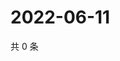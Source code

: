 # 2022-06-11

共 0 条

<!-- BEGIN WEIBO -->
<!-- 最后更新时间 Sat Jun 11 2022 06:15:02 GMT+0800 (China Standard Time) -->

<!-- END WEIBO -->
